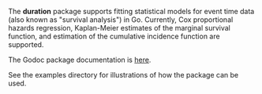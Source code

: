 The __duration__ package supports fitting statistical models for event
time data (also known as "survival analysis") in Go.  Currently, Cox
proportional hazards regression, Kaplan-Meier estimates of the
marginal survival function, and estimation of the cumulative incidence
function are supported.

The Godoc package documentation is [here](https://godoc.org/github.com/kshedden/statmodel/duration).

See the examples directory for illustrations of how the package can be used.

